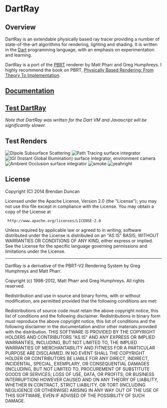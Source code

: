 # DartRay

## Overview

DartRay is an extendable physically based ray tracer providing a number of 
state-of-the-art algorithms for rendering, lighting and shading. It is written 
in the [Dart](http://www.dartlang.org) programming language, with an emphasis on experimentation
and learning.

DartRay is a port of the [PBRT](http://www.pbrt.org) renderer by Matt Pharr and 
Greg Humphreys. I highly recommend the book on PBRT, [Physically Based Rendering: From Theory To Implementation](http://www.amazon.com/gp/product/0123750792?ie=UTF8&tag=pharr-20&linkCode=as2&camp=1789&creative=390957&creativeASIN=0123750792).

## [Documentation](https://github.com/brendan-duncan/dartray/wiki)

## [Test DartRay](http://brendan-duncan.github.io/dartray/web_dartray/web_dartray.html)
*_Note that DartRay was written for the Dart VM and Javascript will be significantly slower._*


## Test Renders
![Dipole Subsurface Scattering](https://cloud.githubusercontent.com/assets/3642099/2797718/917d9174-cc39-11e3-881d-3b8f16d10be1.png)
![Path Tracing surface integrator](https://cloud.githubusercontent.com/assets/3642099/2703164/cf037684-c447-11e3-81d7-e2f2c6520fa1.jpg)
![IGI (Instant Global Illumination) surface integrator, environment camera](https://cloud.githubusercontent.com/assets/3642099/2714447/0e5122c8-c4f7-11e3-8436-a7c5b9011ab7.jpg)
![Ambient Occlusion surface integrator](https://cloud.githubusercontent.com/assets/3642099/2650559/0416dcb2-bf75-11e3-8c3e-fdb836e8146b.jpg)
![smoke](https://cloud.githubusercontent.com/assets/3642099/2797791/db44e606-cc3c-11e3-8617-beb25d29dfbc.png)
![yeahright](https://cloud.githubusercontent.com/assets/3642099/2804809/abddafde-ccae-11e3-8a83-6089a06e5e1b.png)

## License
Copyright (C) 2014 Brendan Duncan

Licensed under the Apache License, Version 2.0 (the "License");
you may not use this file except in compliance with the License.
You may obtain a copy of the License at

     http://www.apache.org/licenses/LICENSE-2.0

Unless required by applicable law or agreed to in writing, software
distributed under the License is distributed on an "AS IS" BASIS,
WITHOUT WARRANTIES OR CONDITIONS OF ANY KIND, either express or implied.
See the License for the specific language governing permissions and
limitations under the License.

----

DartRay is a derivative of the PBRT-V2 Rendering System by Greg Humphreys and
Matt Pharr.

Copyright (c) 1998-2012, Matt Pharr and Greg Humphreys.
All rights reserved.

Redistribution and use in source and binary forms, with or without modification, 
are permitted provided that the following conditions are met:

Redistributions of source code must retain the above copyright notice, this list 
of conditions and the following disclaimer.
Redistributions in binary form must reproduce the above copyright notice, this 
list of conditions and the following disclaimer in the documentation and/or 
other materials provided with the distribution.
THIS SOFTWARE IS PROVIDED BY THE COPYRIGHT HOLDERS AND CONTRIBUTORS "AS IS" AND 
ANY EXPRESS OR IMPLIED WARRANTIES, INCLUDING, BUT NOT LIMITED TO, THE IMPLIED 
WARRANTIES OF MERCHANTABILITY AND FITNESS FOR A PARTICULAR PURPOSE ARE 
DISCLAIMED. IN NO EVENT SHALL THE COPYRIGHT HOLDER OR CONTRIBUTORS BE LIABLE 
FOR ANY DIRECT, INDIRECT, INCIDENTAL, SPECIAL, EXEMPLARY, OR CONSEQUENTIAL 
DAMAGES (INCLUDING, BUT NOT LIMITED TO, PROCUREMENT OF SUBSTITUTE GOODS OR 
SERVICES; LOSS OF USE, DATA, OR PROFITS; OR BUSINESS INTERRUPTION) HOWEVER 
CAUSED AND ON ANY THEORY OF LIABILITY, WHETHER IN CONTRACT, STRICT LIABILITY, 
OR TORT (INCLUDING NEGLIGENCE OR OTHERWISE) ARISING IN ANY WAY OUT OF THE USE 
OF THIS SOFTWARE, EVEN IF ADVISED OF THE POSSIBILITY OF SUCH DAMAGE.
